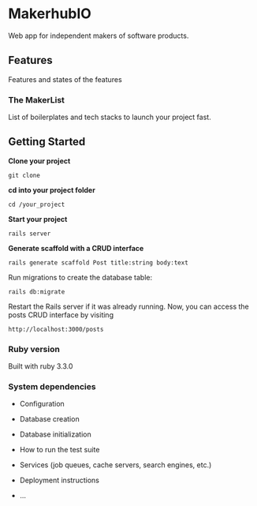 # MakerhubIO
Web app for independent makers of software products. 

## Features
Features and states of the features

### The MakerList
List of boilerplates and tech stacks to launch your project fast.

## Getting Started

**Clone your project**

```
git clone
```

**cd into your project folder**
```
cd /your_project
```

**Start your project**
```
rails server
``` 

**Generate scaffold with a CRUD interface**
```
rails generate scaffold Post title:string body:text
```
Run migrations to create the database table:

```
rails db:migrate
```

Restart the Rails server if it was already running. Now, you can access the posts CRUD interface by visiting 

````
http://localhost:3000/posts
``````

### Ruby version
Built with ruby 3.3.0

### System dependencies

* Configuration

* Database creation

* Database initialization

* How to run the test suite

* Services (job queues, cache servers, search engines, etc.)

* Deployment instructions

* ...
